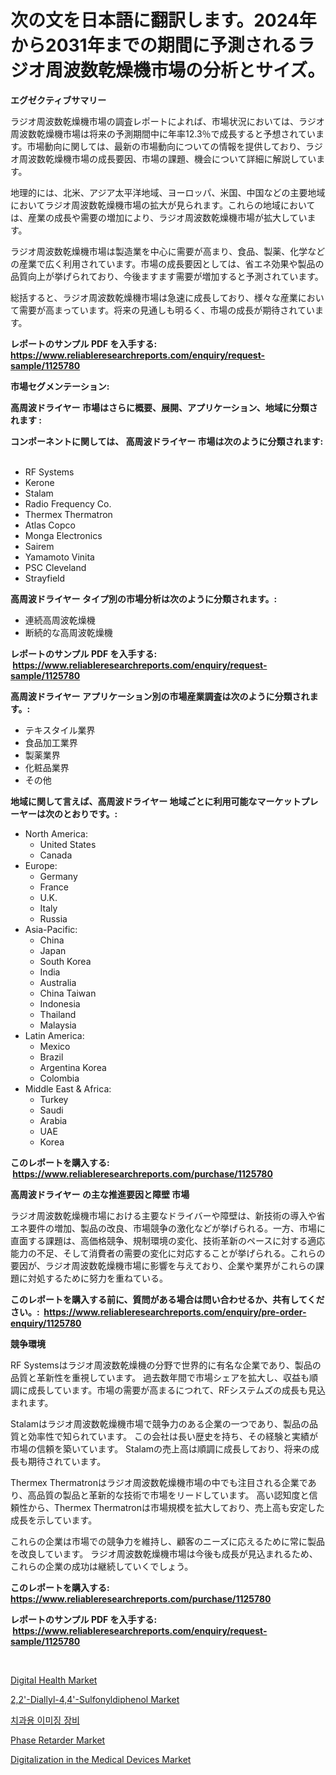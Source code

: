 <p><h1>次の文を日本語に翻訳します。2024年から2031年までの期間に予測されるラジオ周波数乾燥機市場の分析とサイズ。</h1></p><p><strong>エグゼクティブサマリー</strong></p>
<p><p>ラジオ周波数乾燥機市場の調査レポートによれば、市場状況においては、ラジオ周波数乾燥機市場は将来の予測期間中に年率12.3％で成長すると予想されています。市場動向に関しては、最新の市場動向についての情報を提供しており、ラジオ周波数乾燥機市場の成長要因、市場の課題、機会について詳細に解説しています。</p><p>地理的には、北米、アジア太平洋地域、ヨーロッパ、米国、中国などの主要地域においてラジオ周波数乾燥機市場の拡大が見られます。これらの地域においては、産業の成長や需要の増加により、ラジオ周波数乾燥機市場が拡大しています。</p><p>ラジオ周波数乾燥機市場は製造業を中心に需要が高まり、食品、製薬、化学などの産業で広く利用されています。市場の成長要因としては、省エネ効果や製品の品質向上が挙げられており、今後ますます需要が増加すると予測されています。</p><p>総括すると、ラジオ周波数乾燥機市場は急速に成長しており、様々な産業において需要が高まっています。将来の見通しも明るく、市場の成長が期待されています。</p></p>
<p><strong>レポートのサンプル PDF を入手する: <a href="https://www.reliableresearchreports.com/enquiry/request-sample/1125780">https://www.reliableresearchreports.com/enquiry/request-sample/1125780</a></strong></p>
<p><strong>市場セグメンテーション:</strong></p>
<p><strong> 高周波ドライヤー 市場はさらに概要、展開、アプリケーション、地域に分類されます :</strong></p>
<p><strong>コンポーネントに関しては、 高周波ドライヤー 市場は次のように分類されます: &nbsp;</strong></p>
<p><ul><li>RF Systems</li><li>Kerone</li><li>Stalam</li><li>Radio Frequency Co.</li><li>Thermex Thermatron</li><li>Atlas Copco</li><li>Monga Electronics</li><li>Sairem</li><li>Yamamoto Vinita</li><li>PSC Cleveland</li><li>Strayfield</li></ul></p>
<p><strong> 高周波ドライヤー タイプ別の市場分析は次のように分類されます。:</strong></p>
<p><ul><li>連続高周波乾燥機</li><li>断続的な高周波乾燥機</li></ul></p>
<p><strong>レポートのサンプル PDF を入手する: &nbsp;<a href="https://www.reliableresearchreports.com/enquiry/request-sample/1125780">https://www.reliableresearchreports.com/enquiry/request-sample/1125780</a></strong></p>
<p><strong> 高周波ドライヤー アプリケーション別の市場産業調査は次のように分類されます。:</strong></p>
<p><ul><li>テキスタイル業界</li><li>食品加工業界</li><li>製薬業界</li><li>化粧品業界</li><li>その他</li></ul></p>
<p><strong>地域に関して言えば、高周波ドライヤー 地域ごとに利用可能なマーケットプレーヤーは次のとおりです。:</strong></p>
<p><ul>
    <li>
        North America:
        <ul>
            <li>United States</li>
            <li>Canada</li>
        </ul>
    </li>
    <li>
        Europe:
        <ul>
            <li>Germany</li>
            <li>France</li>
            <li>U.K.</li>
            <li>Italy</li>
            <li>Russia</li>
        </ul>
    </li>
    <li>
        Asia-Pacific:
        <ul>
            <li>China</li>
            <li>Japan</li>
            <li>South Korea</li>
            <li>India</li>
            <li>Australia</li>
            <li>China Taiwan</li>
            <li>Indonesia</li>
            <li>Thailand</li>
            <li>Malaysia</li>
        </ul>
    </li>
    <li>
        Latin America:
        <ul>
            <li>Mexico</li>
            <li>Brazil</li>
            <li>Argentina Korea</li>
            <li>Colombia</li>
        </ul>
    </li>
    <li>
        Middle East & Africa:
        <ul>
            <li>Turkey</li>
            <li>Saudi</li>
            <li>Arabia</li>
            <li>UAE</li>
            <li>Korea</li>
        </ul>
    </li>
    </ul></p>
<p><strong>このレポートを購入する: &nbsp;<a href="https://www.reliableresearchreports.com/purchase/1125780">https://www.reliableresearchreports.com/purchase/1125780</a></strong></p>
<p><strong>高周波ドライヤー の主な推進要因と障壁 市場</strong></p>
<p><p>ラジオ周波数乾燥機市場における主要なドライバーや障壁は、新技術の導入や省エネ要件の増加、製品の改良、市場競争の激化などが挙げられる。一方、市場に直面する課題は、高価格競争、規制環境の変化、技術革新のペースに対する適応能力の不足、そして消費者の需要の変化に対応することが挙げられる。これらの要因が、ラジオ周波数乾燥機市場に影響を与えており、企業や業界がこれらの課題に対処するために努力を重ねている。</p></p>
<p><strong>このレポートを購入する前に、質問がある場合は問い合わせるか、共有してください。:&nbsp; <a href="https://www.reliableresearchreports.com/enquiry/pre-order-enquiry/1125780">https://www.reliableresearchreports.com/enquiry/pre-order-enquiry/1125780</a></strong></p>
<p><strong>競争環境</strong></p>
<p><p>RF Systemsはラジオ周波数乾燥機の分野で世界的に有名な企業であり、製品の品質と革新性を重視しています。 過去数年間で市場シェアを拡大し、収益も順調に成長しています。市場の需要が高まるにつれて、RFシステムズの成長も見込まれます。</p><p>Stalamはラジオ周波数乾燥機市場で競争力のある企業の一つであり、製品の品質と効率性で知られています。 この会社は長い歴史を持ち、その経験と実績が市場の信頼を築いています。 Stalamの売上高は順調に成長しており、将来の成長も期待されています。</p><p>Thermex Thermatronはラジオ周波数乾燥機市場の中でも注目される企業であり、高品質の製品と革新的な技術で市場をリードしています。 高い認知度と信頼性から、Thermex Thermatronは市場規模を拡大しており、売上高も安定した成長を示しています。</p><p>これらの企業は市場での競争力を維持し、顧客のニーズに応えるために常に製品を改良しています。 ラジオ周波数乾燥機市場は今後も成長が見込まれるため、これらの企業の成功は継続していくでしょう。</p></p>
<p><strong>このレポートを購入する: &nbsp; <a href="https://www.reliableresearchreports.com/purchase/1125780">https://www.reliableresearchreports.com/purchase/1125780</a></strong></p>
<p><strong>レポートのサンプル PDF を入手する: &nbsp;<a href="https://www.reliableresearchreports.com/enquiry/request-sample/1125780">https://www.reliableresearchreports.com/enquiry/request-sample/1125780</a></strong><strong></strong></p>
<p>&nbsp;</p>
<p><p><a href="https://bubble-tree-ea4.notion.site/Digital-Health-Market-Provides-a-Comprehensive-Analysis-Including-a-Macro-Overview-of-the-Market-as--9d9b3d80d5bb46ee99160a01aed1fad7">Digital Health Market</a></p><p><a href="https://issuu.com/reportprime-2/docs/22-diallyl-44-sulfonyldiphenol-market-size-2030.pp">2,2'-Diallyl-4,4'-Sulfonyldiphenol Market</a></p><p><a href="https://github.com/vdhdwjyp90142/Market-Research-Report-List-1/blob/main/7558245189399.md">치과용 이미징 장비</a></p><p><a href="https://view.publitas.com/reportprime-1/phase-retarder-market-research-report-reveals-the-latest-trends-and-opportunities-of-this-market-for-period-from-2023-2030/">Phase Retarder Market</a></p><p><a href="https://thundering-castanet-c65.notion.site/Digitalization-in-the-Medical-Devices-Market-Research-Report-The-Key-To-Successful-Business-Strateg-b08e89dd2d44449db5b5616e17033875">Digitalization in the Medical Devices Market</a></p></p>